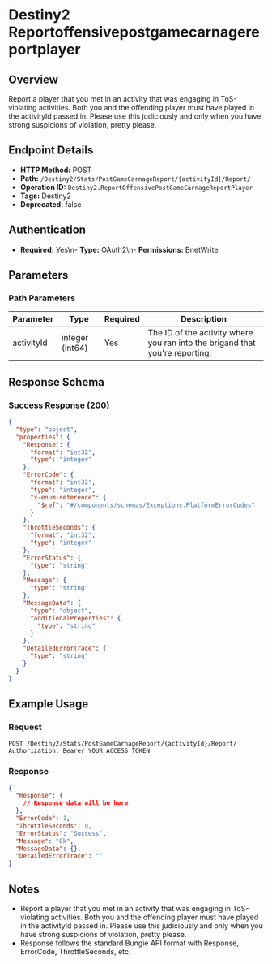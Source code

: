 # Destiny2 Reportoffensivepostgamecarnagereportplayer

## Overview
Report a player that you met in an activity that was engaging in ToS-violating activities. Both you and the offending player must have played in the activityId passed in. Please use this judiciously and only when you have strong suspicions of violation, pretty please.

## Endpoint Details
- **HTTP Method:** POST
- **Path:** `/Destiny2/Stats/PostGameCarnageReport/{activityId}/Report/`
- **Operation ID:** `Destiny2.ReportOffensivePostGameCarnageReportPlayer`
- **Tags:** Destiny2
- **Deprecated:** false

## Authentication
- **Required:** Yes\n- **Type:** OAuth2\n- **Permissions:** BnetWrite

## Parameters

### Path Parameters
| Parameter | Type | Required | Description |
|-----------|------|----------|-------------|
| activityId | integer (int64) | Yes | The ID of the activity where you ran into the brigand that you're reporting. |


## Response Schema

### Success Response (200)
```json
{
  "type": "object",
  "properties": {
    "Response": {
      "format": "int32",
      "type": "integer"
    },
    "ErrorCode": {
      "format": "int32",
      "type": "integer",
      "x-enum-reference": {
        "$ref": "#/components/schemas/Exceptions.PlatformErrorCodes"
      }
    },
    "ThrottleSeconds": {
      "format": "int32",
      "type": "integer"
    },
    "ErrorStatus": {
      "type": "string"
    },
    "Message": {
      "type": "string"
    },
    "MessageData": {
      "type": "object",
      "additionalProperties": {
        "type": "string"
      }
    },
    "DetailedErrorTrace": {
      "type": "string"
    }
  }
}
```


## Example Usage

### Request
```http
POST /Destiny2/Stats/PostGameCarnageReport/{activityId}/Report/
Authorization: Bearer YOUR_ACCESS_TOKEN
```

### Response
```json
{
  "Response": {
    // Response data will be here
  },
  "ErrorCode": 1,
  "ThrottleSeconds": 0,
  "ErrorStatus": "Success",
  "Message": "Ok",
  "MessageData": {},
  "DetailedErrorTrace": ""
}
```

## Notes
- Report a player that you met in an activity that was engaging in ToS-violating activities. Both you and the offending player must have played in the activityId passed in. Please use this judiciously and only when you have strong suspicions of violation, pretty please.
- Response follows the standard Bungie API format with Response, ErrorCode, ThrottleSeconds, etc.
